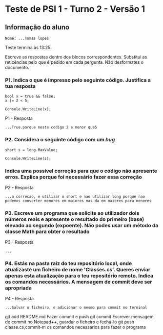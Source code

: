 # Teste de PSI 1 - Turno 2 - Versão 1

## Informação do aluno

    Nome: ...Tomas lopes

Teste termina às 13:25.

Escreve as respostas dentro dos blocos correspondentes.
Substitui as reticências pelo que é pedido em cada pergunta.
Não desformates o documento.

### P1. Indica o que é impresso pelo seguinte código. Justifica a tua resposta

    bool x = true && false;
    x |= 2 < 5;
    
    Console.WriteLine(x);

P1 - Resposta

    ...True.porque neste codigo 2 e menor que5


### P2. Considera o seguinte código com um *bug*

    short s = long.MaxValue;

    Console.WriteLine(s);

### Indica uma possível correção para que o código não apresente erros. Explica porque foi necessário fazer essa correção

P2 - Resposta

    ...a correcao, e utilizar o short e nao utilizar long porque nao podemos converter menores em maiores mas da em maiores para menores

### P3. Escreve um programa que solicite ao utilizador dois números reais e apresente o resultado do primeiro (base) elevado ao segundo (expoente). Não podes usar um método da classe Math para obter o resultado

P3 - Resposta

    ...

### P4. Estás na pasta raiz do teu repositório local, onde atualizaste um ficheiro de nome 'Classes.cs'. Queres enviar **apenas** esta atualização para o teu repositório remoto. Indica os comandos necessários. A mensagem de commit deve ser apropriada

P4 - Resposta

    ...Salvar o ficheiro, e adicionar o mesmo para commit no terminal
git add README.md
Fazer commit e push
git commit
Escrever mensagem de commit no Notepad++, guardar o ficheiro e fechá-lo
git push
classe.cs,commit-m os comandos necessarios para fazer o programa
